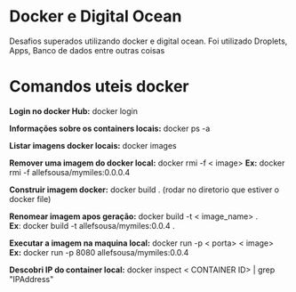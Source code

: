# Docker e Digital Ocean

Desafios superados utilizando docker e digital ocean. Foi utilizado Droplets, Apps, Banco de dados entre outras coisas 

# Comandos uteis docker

**Login no docker Hub:** docker login 

**Informações sobre os containers locais:** docker ps -a

**Listar imagens docker locais:** docker images 

**Remover uma imagem do docker local:**  docker rmi -f < image>
**Ex:** docker rmi -f allefsousa/mymiles:0.0.0.4 

**Construir imagem docker:** docker build . (rodar no diretorio que estiver o docker file)   

**Renomear imagem apos geração:**  docker build -t < image_name>   .   
**Ex**: docker build -t allefsousa/mymiles:0.0.4 .  

**Executar a imagem na maquina local:** docker run -p < porta> < image>   
**Ex:** docker run -p 8080  allefsousa/mymiles:0.0.4   

**Descobri IP do container local:** docker inspect < CONTAINER ID> | grep "IPAddress"
